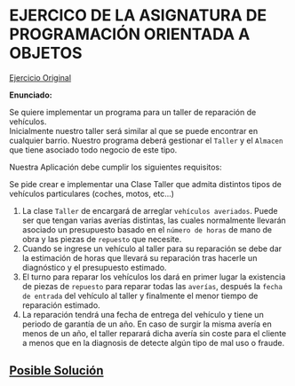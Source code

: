 # EJERCICO DE LA ASIGNATURA DE PROGRAMACIÓN ORIENTADA A OBJETOS

[Ejercicio Original](github.com/Awes0meM4n/codigoHijosDelSpectrum/tree/master/Java/practicas/AsistenciaMotor#pr%C3%A1ctica-taller)

**Enunciado:**

Se quiere implementar un programa para un taller de reparación de vehículos.   
Inicialmente nuestro taller será similar al que se puede encontrar en cualquier barrio.
Nuestro programa deberá gestionar el `Taller` y el `Almacen` que tiene asociado todo negocio de este tipo.  

Nuestra Aplicación debe cumplir los siguientes requisitos:   

Se pide crear e implementar una Clase Taller que admita distintos tipos de vehículos particulares (coches, motos, etc...)  

1. La clase `Taller` de encargará de arreglar `vehículos averiados`. Puede ser que tengan varias averías distintas, las cuales normalmente llevarán asociado un presupuesto basado en el `número de horas` de mano de obra y las piezas de `repuesto` que necesite.  
1. Cuando se ingrese un vehículo al taller para su reparación se debe dar la estimación de horas que llevará su reparación tras hacerle un diagnóstico y el presupuesto estimado.  
1. El turno para reparar los vehículos los dará en primer lugar la existencia de piezas de `repuesto` para reparar todas las `averías`, después la `fecha de entrada` del vehículo al taller y finalmente el menor tiempo de reparación estimado.
1. La reparación tendrá una fecha de entrega del vehículo y tiene un periodo de garantía de un año. En caso de surgir la misma avería en menos de un año, el taller reparará dicha avería sin coste para el cliente a menos que en la diagnosis de detecte algún tipo de mal uso o fraude.


## [Posible Solución](./Solucion.md)

